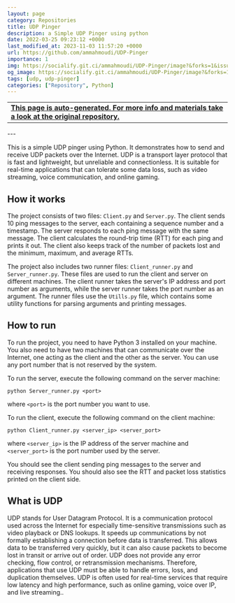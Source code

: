 ```yaml
---
layout: page
category: Repositories
title: UDP Pinger
description: a Simple UDP Pinger using python
date: 2022-03-25 09:23:12 +0000
last_modified_at: 2023-11-03 11:57:20 +0000
url: https://github.com/ammahmoudi/UDP-Pinger
importance: 1
img: https://socialify.git.ci/ammahmoudi/UDP-Pinger/image?&forks=1&issues=1&language=1&name=1&owner=1&stargazers=1&theme=Light
og_image: https://socialify.git.ci/ammahmoudi/UDP-Pinger/image?&forks=1&issues=1&language=1&name=1&owner=1&stargazers=1&theme=Light
tags: [udp, udp-pinger]
categories: ["Repository", Python]
---
```

<div id="open-in-github" > <table class="table-cv list-group-table"> <tbody> <tr>    <td class="list-group-name"><b>   <a href="https://github.com/ammahmoudi/UDP-Pinger" rel="external nofollow noopener" target="_blank"><i class="fa-brands fa-github"></i> This page is auto-generated. For more info and materials take a look at the original repository.</a> </b></td></tr> </tbody> </table></div>
---

This is a simple UDP pinger using Python. It demonstrates how to send and receive UDP packets over the Internet. UDP is a transport layer protocol that is fast and lightweight, but unreliable and connectionless. It is suitable for real-time applications that can tolerate some data loss, such as video streaming, voice communication, and online gaming.

## How it works

The project consists of two files: `Client.py` and `Server.py`. The client sends 10 ping messages to the server, each containing a sequence number and a timestamp. The server responds to each ping message with the same message. The client calculates the round-trip time (RTT) for each ping and prints it out. The client also keeps track of the number of packets lost and the minimum, maximum, and average RTTs.

The project also includes two runner files: `Client_runner.py` and `Server_runner.py`. These files are used to run the client and server on different machines. The client runner takes the server's IP address and port number as arguments, while the server runner takes the port number as an argument. The runner files use the `Utills.py` file, which contains some utility functions for parsing arguments and printing messages.

## How to run

To run the project, you need to have Python 3 installed on your machine. You also need to have two machines that can communicate over the Internet, one acting as the client and the other as the server. You can use any port number that is not reserved by the system.

To run the server, execute the following command on the server machine:

```
python Server_runner.py <port>
```

where `<port>` is the port number you want to use.

To run the client, execute the following command on the client machine:

```
python Client_runner.py <server_ip> <server_port>
```

where `<server_ip>` is the IP address of the server machine and `<server_port>` is the port number used by the server.

You should see the client sending ping messages to the server and receiving responses. You should also see the RTT and packet loss statistics printed on the client side.

## What is UDP

UDP stands for User Datagram Protocol. It is a communication protocol used across the Internet for especially time-sensitive transmissions such as video playback or DNS lookups. It speeds up communications by not formally establishing a connection before data is transferred. This allows data to be transferred very quickly, but it can also cause packets to become lost in transit or arrive out of order. UDP does not provide any error checking, flow control, or retransmission mechanisms. Therefore, applications that use UDP must be able to handle errors, loss, and duplication themselves. UDP is often used for real-time services that require low latency and high performance, such as online gaming, voice over IP, and live streaming..
